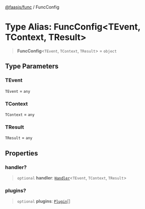 [@faasjs/func](../README.md) / FuncConfig

# Type Alias: FuncConfig\<TEvent, TContext, TResult\>

> **FuncConfig**\<`TEvent`, `TContext`, `TResult`\> = `object`

## Type Parameters

### TEvent

`TEvent` = `any`

### TContext

`TContext` = `any`

### TResult

`TResult` = `any`

## Properties

### handler?

> `optional` **handler**: [`Handler`](Handler.md)\<`TEvent`, `TContext`, `TResult`\>

### plugins?

> `optional` **plugins**: [`Plugin`](Plugin.md)[]
